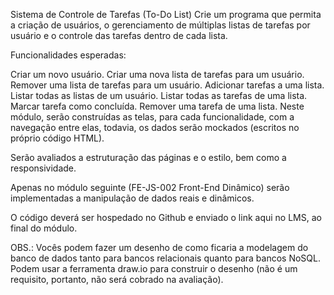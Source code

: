 Sistema de Controle de Tarefas (To-Do List)
Crie um programa que permita a criação de usuários, o gerenciamento de múltiplas listas de tarefas por usuário e o controle das tarefas dentro de cada lista.

Funcionalidades esperadas:

Criar um novo usuário.
Criar uma nova lista de tarefas para um usuário.
Remover uma lista de tarefas para um usuário.
Adicionar tarefas a uma lista.
Listar todas as listas de um usuário.
Listar todas as tarefas de uma lista.
Marcar tarefa como concluída.
Remover uma tarefa de uma lista.
Neste módulo, serão construídas as telas, para cada funcionalidade, com a navegação entre elas, todavia, os dados serão mockados (escritos no próprio código HTML).

Serão avaliados a estruturação das páginas e o estilo, bem como a responsividade.

Apenas no módulo seguinte (FE-JS-002 Front-End Dinâmico) serão implementadas a manipulação de dados reais e dinâmicos.

O código deverá ser hospedado no Github e enviado o link aqui no LMS, ao final do módulo.

OBS.: Vocês podem fazer um desenho de como ficaria a modelagem do banco de dados tanto para bancos relacionais quanto para bancos NoSQL. Podem usar a ferramenta draw.io para construir o desenho (não é um requisito, portanto, não será cobrado na avaliação).